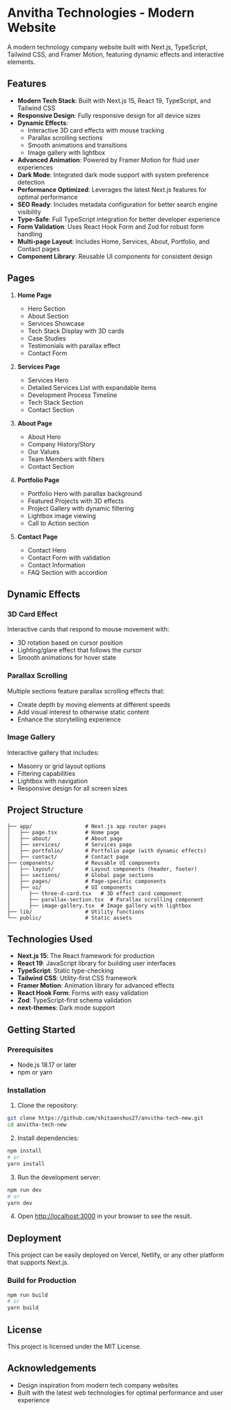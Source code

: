 # Anvitha Technologies - Modern Website

A modern technology company website built with Next.js, TypeScript, Tailwind CSS, and Framer Motion, featuring dynamic effects and interactive elements.

## Features

- **Modern Tech Stack**: Built with Next.js 15, React 19, TypeScript, and Tailwind CSS
- **Responsive Design**: Fully responsive design for all device sizes
- **Dynamic Effects**: 
  - Interactive 3D card effects with mouse tracking
  - Parallax scrolling sections
  - Smooth animations and transitions
  - Image gallery with lightbox
- **Advanced Animation**: Powered by Framer Motion for fluid user experiences
- **Dark Mode**: Integrated dark mode support with system preference detection
- **Performance Optimized**: Leverages the latest Next.js features for optimal performance
- **SEO Ready**: Includes metadata configuration for better search engine visibility
- **Type-Safe**: Full TypeScript integration for better developer experience
- **Form Validation**: Uses React Hook Form and Zod for robust form handling
- **Multi-page Layout**: Includes Home, Services, About, Portfolio, and Contact pages
- **Component Library**: Reusable UI components for consistent design

## Pages

1. **Home Page**
   - Hero Section
   - About Section
   - Services Showcase
   - Tech Stack Display with 3D cards
   - Case Studies
   - Testimonials with parallax effect
   - Contact Form

2. **Services Page**
   - Services Hero
   - Detailed Services List with expandable items
   - Development Process Timeline
   - Tech Stack Section
   - Contact Section

3. **About Page**
   - About Hero
   - Company History/Story
   - Our Values
   - Team Members with filters
   - Contact Section

4. **Portfolio Page**
   - Portfolio Hero with parallax background
   - Featured Projects with 3D effects
   - Project Gallery with dynamic filtering
   - Lightbox image viewing
   - Call to Action section

5. **Contact Page**
   - Contact Hero
   - Contact Form with validation
   - Contact Information
   - FAQ Section with accordion

## Dynamic Effects

### 3D Card Effect
Interactive cards that respond to mouse movement with:
- 3D rotation based on cursor position
- Lighting/glare effect that follows the cursor
- Smooth animations for hover state

### Parallax Scrolling
Multiple sections feature parallax scrolling effects that:
- Create depth by moving elements at different speeds
- Add visual interest to otherwise static content
- Enhance the storytelling experience

### Image Gallery
Interactive gallery that includes:
- Masonry or grid layout options
- Filtering capabilities
- Lightbox with navigation
- Responsive design for all screen sizes

## Project Structure

```
├── app/                 # Next.js app router pages
│   ├── page.tsx         # Home page
│   ├── about/           # About page
│   ├── services/        # Services page
│   ├── portfolio/       # Portfolio page (with dynamic effects)
│   ├── contact/         # Contact page
├── components/          # Reusable UI components
│   ├── layout/          # Layout components (header, footer)
│   ├── sections/        # Global page sections
│   ├── pages/           # Page-specific components
│   ├── ui/              # UI components
│      ├── three-d-card.tsx   # 3D effect card component
│      ├── parallax-section.tsx  # Parallax scrolling component
│      ├── image-gallery.tsx  # Image gallery with lightbox
├── lib/                 # Utility functions
└── public/              # Static assets
```

## Technologies Used

- **Next.js 15**: The React framework for production
- **React 19**: JavaScript library for building user interfaces
- **TypeScript**: Static type-checking
- **Tailwind CSS**: Utility-first CSS framework
- **Framer Motion**: Animation library for advanced effects
- **React Hook Form**: Forms with easy validation
- **Zod**: TypeScript-first schema validation
- **next-themes**: Dark mode support

## Getting Started

### Prerequisites

- Node.js 18.17 or later
- npm or yarn

### Installation

1. Clone the repository:
```bash
git clone https://github.com/shitaanshus27/anvitha-tech-new.git
cd anvitha-tech-new
```

2. Install dependencies:
```bash
npm install
# or
yarn install
```

3. Run the development server:
```bash
npm run dev
# or
yarn dev
```

4. Open [http://localhost:3000](http://localhost:3000) in your browser to see the result.

## Deployment

This project can be easily deployed on Vercel, Netlify, or any other platform that supports Next.js.

### Build for Production

```bash
npm run build
# or
yarn build
```

## License

This project is licensed under the MIT License.

## Acknowledgements

- Design inspiration from modern tech company websites
- Built with the latest web technologies for optimal performance and user experience